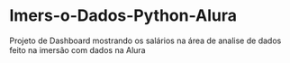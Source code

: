 # Imers-o-Dados-Python-Alura
Projeto de Dashboard mostrando os salários na  área de analise de dados feito na imersão com dados na Alura
